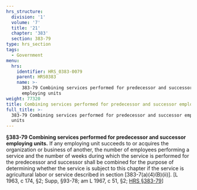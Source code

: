 ```yaml
---
hrs_structure:
  division: '1'
  volume: '7'
  title: '21'
  chapter: '383'
  section: 383-79
type: hrs_section
tags:
  - Government
menu:
  hrs:
    identifier: HRS_0383-0079
    parent: HRS0383
    name: >-
      383-79 Combining services performed for predecessor and successor
      employing units
weight: 77320
title: Combining services performed for predecessor and successor employing units
full_title: >-
  383-79 Combining services performed for predecessor and successor employing
  units
---
```

**§383-79 Combining services performed for predecessor and successor employing units.** If any employing unit succeeds to or acquires the organization or business of another, the number of employees performing a service and the number of weeks during which the service is performed for the predecessor and successor shall be combined for the purpose of determining whether the service is subject to this chapter if the service is agricultural labor or service described in section [383-7(a)(4)(B)(ii)]. [L 1963, c 174, §2; Supp, §93-78; am L 1967, c 51, §2; [HRS §383-79](/title-21/chapter-383/section-383-79/)]